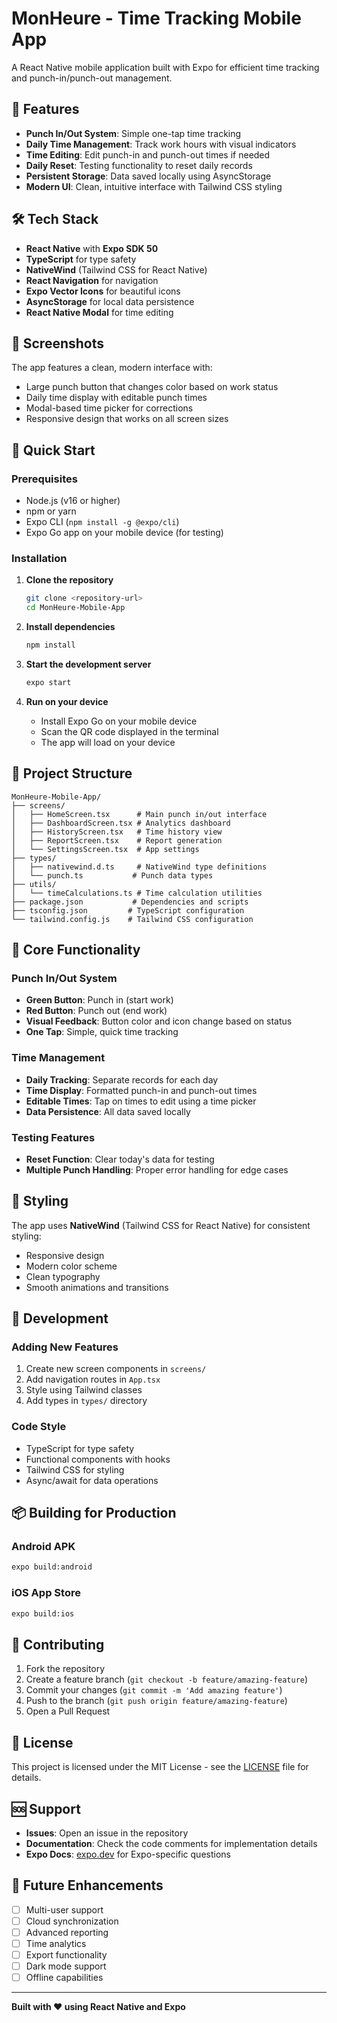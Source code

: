 # MonHeure - Time Tracking Mobile App

A React Native mobile application built with Expo for efficient time tracking and punch-in/punch-out management.

## 🚀 Features

- **Punch In/Out System**: Simple one-tap time tracking
- **Daily Time Management**: Track work hours with visual indicators
- **Time Editing**: Edit punch-in and punch-out times if needed
- **Daily Reset**: Testing functionality to reset daily records
- **Persistent Storage**: Data saved locally using AsyncStorage
- **Modern UI**: Clean, intuitive interface with Tailwind CSS styling

## 🛠 Tech Stack

- **React Native** with **Expo SDK 50**
- **TypeScript** for type safety
- **NativeWind** (Tailwind CSS for React Native)
- **React Navigation** for navigation
- **Expo Vector Icons** for beautiful icons
- **AsyncStorage** for local data persistence
- **React Native Modal** for time editing

## 📱 Screenshots

The app features a clean, modern interface with:
- Large punch button that changes color based on work status
- Daily time display with editable punch times
- Modal-based time picker for corrections
- Responsive design that works on all screen sizes

## 🚦 Quick Start

### Prerequisites

- Node.js (v16 or higher)
- npm or yarn
- Expo CLI (`npm install -g @expo/cli`)
- Expo Go app on your mobile device (for testing)

### Installation

1. **Clone the repository**
   ```bash
   git clone <repository-url>
   cd MonHeure-Mobile-App
   ```

2. **Install dependencies**
   ```bash
   npm install
   ```

3. **Start the development server**
   ```bash
   expo start
   ```

4. **Run on your device**
   - Install Expo Go on your mobile device
   - Scan the QR code displayed in the terminal
   - The app will load on your device

## 📁 Project Structure

```
MonHeure-Mobile-App/
├── screens/
│   ├── HomeScreen.tsx      # Main punch in/out interface
│   ├── DashboardScreen.tsx # Analytics dashboard
│   ├── HistoryScreen.tsx   # Time history view
│   ├── ReportScreen.tsx    # Report generation
│   └── SettingsScreen.tsx  # App settings
├── types/
│   ├── nativewind.d.ts     # NativeWind type definitions
│   └── punch.ts           # Punch data types
├── utils/
│   └── timeCalculations.ts # Time calculation utilities
├── package.json           # Dependencies and scripts
├── tsconfig.json         # TypeScript configuration
└── tailwind.config.js    # Tailwind CSS configuration
```

## 🎯 Core Functionality

### Punch In/Out System
- **Green Button**: Punch in (start work)
- **Red Button**: Punch out (end work)
- **Visual Feedback**: Button color and icon change based on status
- **One Tap**: Simple, quick time tracking

### Time Management
- **Daily Tracking**: Separate records for each day
- **Time Display**: Formatted punch-in and punch-out times
- **Editable Times**: Tap on times to edit using a time picker
- **Data Persistence**: All data saved locally

### Testing Features
- **Reset Function**: Clear today's data for testing
- **Multiple Punch Handling**: Proper error handling for edge cases

## 🎨 Styling

The app uses **NativeWind** (Tailwind CSS for React Native) for consistent styling:
- Responsive design
- Modern color scheme
- Clean typography
- Smooth animations and transitions

## 🔧 Development

### Adding New Features
1. Create new screen components in `screens/`
2. Add navigation routes in `App.tsx`
3. Style using Tailwind classes
4. Add types in `types/` directory

### Code Style
- TypeScript for type safety
- Functional components with hooks
- Tailwind CSS for styling
- Async/await for data operations

## 📦 Building for Production

### Android APK
```bash
expo build:android
```

### iOS App Store
```bash
expo build:ios
```

## 🤝 Contributing

1. Fork the repository
2. Create a feature branch (`git checkout -b feature/amazing-feature`)
3. Commit your changes (`git commit -m 'Add amazing feature'`)
4. Push to the branch (`git push origin feature/amazing-feature`)
5. Open a Pull Request

## 📄 License

This project is licensed under the MIT License - see the [LICENSE](LICENSE) file for details.

## 🆘 Support

- **Issues**: Open an issue in the repository
- **Documentation**: Check the code comments for implementation details
- **Expo Docs**: [expo.dev](https://expo.dev) for Expo-specific questions

## 🔮 Future Enhancements

- [ ] Multi-user support
- [ ] Cloud synchronization
- [ ] Advanced reporting
- [ ] Time analytics
- [ ] Export functionality
- [ ] Dark mode support
- [ ] Offline capabilities

---

**Built with ❤️ using React Native and Expo** 